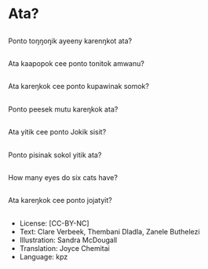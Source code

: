 # Ata?

##
Ponto toŋŋoŋik ayeeny
karenŋkot ata?

##
Ata kaapopok cee ponto
tonitok amwanu?

##
Ata kareŋkok cee ponto
kupawinak somok?

##
Ponto peesek mutu
kareŋkok ata?

##
Ata yitik cee ponto Jokik
sisit?

##
Ponto pisinak sokol yitik
ata?

##
How many eyes do six
cats have?

##
Ata kareŋkok cee ponto
jojatyit?

##
* License: [CC-BY-NC]
* Text: Clare Verbeek, Thembani Dladla, Zanele Buthelezi
* Illustration: Sandra McDougall
* Translation: Joyce Chemitai
* Language: kpz
